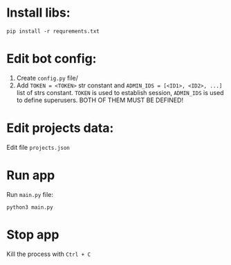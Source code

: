 # Install libs:
`pip install -r requrements.txt`

# Edit bot config:
1. Create `config.py` file/
2. Add `TOKEN = <TOKEN>` str constant and `ADMIN_IDS = [<ID1>, <ID2>, ...]` list of strs constant. `TOKEN` is used to establish session, `ADMIN_IDS` is used to define superusers. BOTH OF THEM MUST BE DEFINED!

# Edit projects data:
Edit file `projects.json`

# Run app
Run `main.py` file:

`python3 main.py`

# Stop app
Kill the process with `Ctrl + C`
